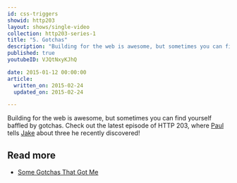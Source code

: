 ```yaml
---
id: css-triggers
showid: http203
layout: shows/single-video
collection: http203-series-1
title: "5. Gotchas"
description: "Building for the web is awesome, but sometimes you can find yourself baffled by gotchas. Check out the latest episode of HTTP 203, where Paul tells Jake about three he recently discovered!"
published: true
youtubeID: VJQtNxyKJhQ

date: 2015-01-12 00:00:00
article:
  written_on: 2015-02-24
  updated_on: 2015-02-24

---
```


Building for the web is awesome, but sometimes you can find yourself baffled by gotchas. Check out the latest episode of HTTP 203, where [Paul](https://twitter.com/aerotwist) tells [Jake](https://twitter.com/jaffathecake) about three he recently discovered!

## Read more

* [Some Gotchas That Got Me](http://aerotwist.com/blog/some-gotchas-that-got-me/)
